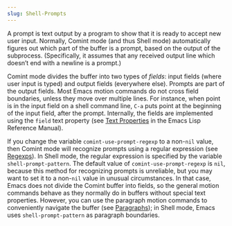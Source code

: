 ```yaml
---
slug: Shell-Prompts
---
```


A prompt is text output by a program to show that it is ready to accept new user input. Normally, Comint mode (and thus Shell mode) automatically figures out which part of the buffer is a prompt, based on the output of the subprocess. (Specifically, it assumes that any received output line which doesn’t end with a newline is a prompt.)

Comint mode divides the buffer into two types of *fields*: input fields (where user input is typed) and output fields (everywhere else). Prompts are part of the output fields. Most Emacs motion commands do not cross field boundaries, unless they move over multiple lines. For instance, when point is in the input field on a shell command line, `C-a` puts point at the beginning of the input field, after the prompt. Internally, the fields are implemented using the `field` text property (see [Text Properties](https://www.gnu.org/software/emacs/manual/html_mono/elisp.html#Text-Properties) in the Emacs Lisp Reference Manual).

If you change the variable `comint-use-prompt-regexp` to a non-`nil` value, then Comint mode will recognize prompts using a regular expression (see [Regexps](Regexps)). In Shell mode, the regular expression is specified by the variable `shell-prompt-pattern`. The default value of `comint-use-prompt-regexp` is `nil`, because this method for recognizing prompts is unreliable, but you may want to set it to a non-`nil` value in unusual circumstances. In that case, Emacs does not divide the Comint buffer into fields, so the general motion commands behave as they normally do in buffers without special text properties. However, you can use the paragraph motion commands to conveniently navigate the buffer (see [Paragraphs](Paragraphs)); in Shell mode, Emacs uses `shell-prompt-pattern` as paragraph boundaries.
